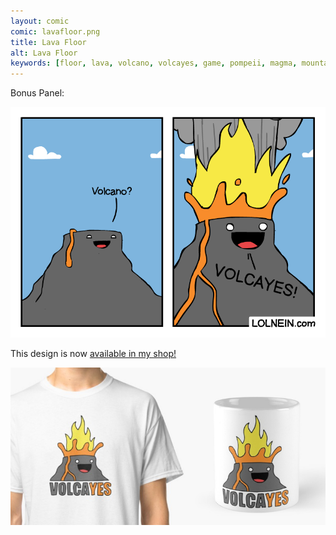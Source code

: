 ```yaml
---
layout: comic
comic: lavafloor.png
title: Lava Floor
alt: Lava Floor
keywords: [floor, lava, volcano, volcayes, game, pompeii, magma, mountain, eruption]
---
```


Bonus Panel:

![Lava Floor Bonus Panel](/images/lavafloor_bonus.png)

This design is now [available in my shop!](https://www.redbubble.com/shop/Lolnein)


 


[![Volcayes Shirt](/images/volcayes_shirtmug.png)](https://www.redbubble.com/shop/Lolnein)
